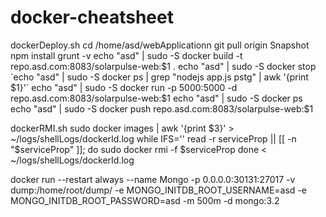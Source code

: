 # docker-cheatsheet

dockerDeploy.sh
cd /home/asd/webApplicationn
git pull origin Snapshot
npm install
grunt -v
echo "asd" | sudo -S docker build -t repo.asd.com:8083/solarpulse-web:$1 .
echo "asd" | sudo -S docker stop `echo "asd" | sudo -S docker ps | grep "nodejs app.js pstg" | awk '{print $1}'`
echo "asd" | sudo -S docker run -p 5000:5000 -d repo.asd.com:8083/solarpulse-web:$1
echo "asd" | sudo -S docker ps
echo "asd" | sudo -S docker push repo.asd.com:8083/solarpulse-web:$1

dockerRMI.sh
sudo docker images | awk '{print $3}' > ~/logs/shellLogs/dockerId.log
while IFS='' read -r serviceProp || [[ -n "$serviceProp" ]]; do
sudo docker rmi -f $serviceProp
done < ~/logs/shellLogs/dockerId.log


docker run --restart always --name Mongo -p 0.0.0.0:30131:27017 -v dump:/home/root/dump/  -e MONGO_INITDB_ROOT_USERNAME=asd -e MONGO_INITDB_ROOT_PASSWORD=asd -m 500m -d mongo:3.2
